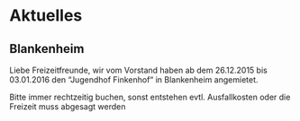 # Aktuelles

## Blankenheim

Liebe Freizeitfreunde, wir vom Vorstand haben ab dem
26.12.2015 bis 03.01.2016  den “Jugendhof Finkenhof“
in Blankenheim angemietet.

Bitte immer rechtzeitig buchen, sonst entstehen evtl.
Ausfallkosten oder die Freizeit muss abgesagt werden

